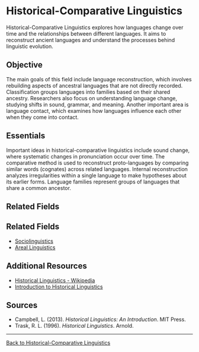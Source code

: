 # Historical-Comparative Linguistics

Historical-Comparative Linguistics explores how languages change over time and the relationships between different languages. It aims to reconstruct ancient languages and understand the processes behind linguistic evolution.

## Objective

The main goals of this field include language reconstruction, which involves rebuilding aspects of ancestral languages that are not directly recorded. Classification groups languages into families based on their shared ancestry. Researchers also focus on understanding language change, studying shifts in sound, grammar, and meaning. Another important area is language contact, which examines how languages influence each other when they come into contact.

## Essentials

Important ideas in historical-comparative linguistics include sound change, where systematic changes in pronunciation occur over time. The comparative method is used to reconstruct proto-languages by comparing similar words (cognates) across related languages. Internal reconstruction analyzes irregularities within a single language to make hypotheses about its earlier forms. Language families represent groups of languages that share a common ancestor.

## Related Fields

## Related Fields

- [Sociolinguistics](../../Sociolinguistics/README.md)
- [Areal Linguistics](../Language-Change/Areal-Linguistics.md)

## Additional Resources

- [Historical Linguistics - Wikipedia](https://en.wikipedia.org/wiki/Historical_linguistics)
- [Introduction to Historical Linguistics](https://www.linguisticsociety.org/resource/historical-linguistics)

## Sources

- Campbell, L. (2013). *Historical Linguistics: An Introduction*. MIT Press.
- Trask, R. L. (1996). *Historical Linguistics*. Arnold.

---

[Back to Historical-Comparative Linguistics](../README.md)
